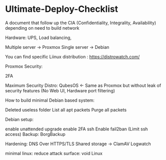 # Ultimate-Deploy-Checklist
A document that follow up the CIA (Confidentiality, Integrality, Availability) depending on need to build network

Hardware: UPS, Load balancing, 

Multiple server -> Proxmox
Single server -> Debian

You can find specific Liinux distribution : https://distrowatch.com/

Proxmox Security:

2FA

Maximum Security Distro: QubesOS <- Same as Proxmox but without leak of security features (No Web UI, Hardware port filtering)

How to build minimal Debian based system:

Deleted useless folder
List all apt packets
Purge all packets

Debian setup:

enable unattended upgrade
enable 2FA ssh
Enable fail2ban (Limit ssh access)
Backup: BorgBackup 


Hardening:
DNS Over HTTPS/TLS
Shared storage -> ClamAV
Logwatch



minimal linux: reduce attack surface: void Linux
